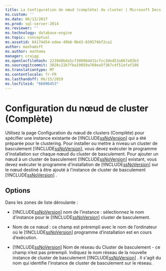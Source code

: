 ```yaml
---
title: La Configuration de nœud (complète) du cluster | Microsoft Docs
ms.custom: ''
ms.date: 06/13/2017
ms.prod: sql-server-2014
ms.reviewer: ''
ms.technology: database-engine
ms.topic: conceptual
ms.assetid: 64174d54-edee-49b8-9b43-039574bf2ca1
author: mashamsft
ms.author: mathoma
manager: craigg
ms.openlocfilehash: 223940bda5cf30098d431cfcc3ded53a867a92b3
ms.sourcegitcommit: 3026c22b7fba19059a769ea5f367c4f51efaf286
ms.translationtype: MT
ms.contentlocale: fr-FR
ms.lasthandoff: 06/15/2019
ms.locfileid: "66096453"
---
```

# <a name="cluster-node-configuration-complete"></a>Configuration du nœud de cluster (Complète)
  Utilisez la page Configuration du nœud de clusters (Complète) pour spécifier une instance existante de [!INCLUDE[ssNoVersion](../../includes/ssnoversion-md.md)] qui a été préparée pour le clustering. Pour installer ou mettre à niveau un cluster de basculement [!INCLUDE[ssNoVersion](../../includes/ssnoversion-md.md)], vous devez exécuter le programme d'installation sur chaque nœud du cluster de basculement. Pour ajouter un nœud à un cluster de basculement [!INCLUDE[ssNoVersion](../../includes/ssnoversion-md.md)] existant, vous devez exécuter le programme d'installation de [!INCLUDE[ssNoVersion](../../includes/ssnoversion-md.md)] sur le nœud destiné à être ajouté à l'instance de cluster de basculement [!INCLUDE[ssNoVersion](../../includes/ssnoversion-md.md)] .  
  
## <a name="options"></a>Options  
 Dans les zones de liste déroulante :  
  
-   [!INCLUDE[ssNoVersion](../../includes/ssnoversion-md.md)] nom de l’instance : sélectionnez le nom d’instance pour le [!INCLUDE[ssNoVersion](../../includes/ssnoversion-md.md)] cluster de basculement.  
  
-   Nom de ce nœud : ce champ est prérempli avec le nom de l’ordinateur où le [!INCLUDE[ssNoVersion](../../includes/ssnoversion-md.md)] programme d’installation est en cours d’exécution.  
  
-   [!INCLUDE[ssNoVersion](../../includes/ssnoversion-md.md)] Nom de réseau du Cluster de basculement - ce champ n’est pas prérempli. Indiquez le nom réseau de la nouvelle instance de cluster de basculement [!INCLUDE[ssNoVersion](../../includes/ssnoversion-md.md)] . Il s'agit du nom qui identifie l'instance de cluster de basculement sur le réseau.  
  
  
